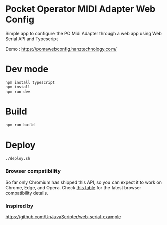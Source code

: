 # Pocket Operator MIDI Adapter Web Config

Simple app to configure the PO Midi Adapter through a web app using Web Serial API and Typescript

Demo : https://pomawebconfig.hanztechnology.com/

# Dev mode
```
npm install typescript
npm install
npm run dev
```

# Build
```
npm run build
```

# Deploy 
```
./deploy.sh
```

### Browser compatibility

So far only Chromium has shipped this API, so you can expect it to work on Chrome, Edge, and Opera. Check [this table](https://developer.mozilla.org/en-US/docs/Web/API/Web_Serial_API#browser_compatibility) for the latest browser compatibility details.

### Inspired by 

https://github.com/UnJavaScripter/web-serial-example